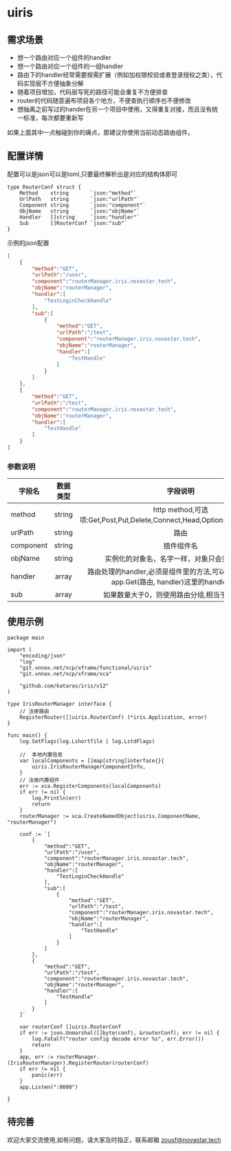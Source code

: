 # uiris
## 需求场景

- 想一个路由对应一个组件的handler
- 想一个路由对应一个组件的一组handler
- 路由下的handler经常需要按需扩展（例如加权限校验或者登录授权之类），代码实现层不方便抽象分解
- 随着项目增加，代码层写死的路径可能会重复不方便排查
- router的代码随意遍布项目各个地方，不便查执行顺序也不便修改
- 想抽离之前写过的hander在另一个项目中使用，又得重复对接，而且没有统一标准，每次都要重新写

如果上面其中一点触碰到你的痛点，那建议你使用当前动态路由组件。

## 配置详情

配置可以是json可以是toml,只要最终解析出是对应的结构体即可
```golang
type RouterConf struct {
	Method    string       `json:"method"`
	UrlPath   string       `json:"urlPath"`
	Component string       `json:"component"`
	ObjName   string       `json:"objName"`
	Handler   []string     `json:"handler"`
	Sub       []RouterConf `json:"sub"`
}
```
示例的json配置
```json
[
    {
        "method":"GET",
        "urlPath":"/user",
        "component":"routerManager.iris.novastar.tech",
        "objName":"routerManager",
        "handler":[
            "TestLoginCheckHandle"
        ],
        "sub":[
            {
                "method":"GET",
                "urlPath":"/test",
                "component":"routerManager.iris.novastar.tech",
                "objName":"routerManager",
                "handler":[
                    "TestHandle"
                ]
            }
        ]
    },
    {
        "method":"GET",
        "urlPath":"/test",
        "component":"routerManager.iris.novastar.tech",
        "objName":"routerManager",
        "handler":[
            "TestHandle"
        ]
    }
]
```
### 参数说明

| 字段名        | 数据类型   |  字段说明  |
| --------   | :-----:  | :----:  |
| method      | string   |http method,可选项:Get,Post,Put,Delete,Connect,Head,Options,Patch,Trace,Any|
| urlPath        |   string   |   路由   |
| component        |    string    |  插件组件名  |
| objName        | string    |  实例化的对象名，名字一样，对象只会实例化一次  |
| handler        |    array    |  路由处理的handler,必须是组件里的方法,可以是多个，相当于app.Get(路由, handler)这里的handler的意思  |
| sub        |    array    |  如果数量大于0，则使用路由分组,相当于app.Party  |


## 使用示例

```golang
package main

import (
	"encoding/json"
	"log"
	"git.vnnox.net/ncp/xframe/functional/uiris"
	"git.vnnox.net/ncp/xframe/xca"

	"github.com/kataras/iris/v12"
)

type IrisRouterManager interface {
	// 注册路由
	RegisterRouter([]uiris.RouterConf) (*iris.Application, error)
}

func main() {
	log.SetFlags(log.Lshortfile | log.LstdFlags)

	//	本地内置信息
	var localComponents = []map[string]interface{}{
		uiris.IrisRouterManagerComponentInfo,
	}
	// 注册内置组件
	err := xca.RegisterComponents(localComponents)
	if err != nil {
		log.Println(err)
		return
	}
	routerManager := xca.CreateNamedObject(uiris.ComponentName, "routerManager")

	conf := `[
		{
			"method":"GET",
			"urlPath":"/user",
			"component":"routerManager.iris.novastar.tech",
			"objName":"routerManager",
			"handler":[
				"TestLoginCheckHandle"
			],
			"sub":[
				{
					"method":"GET",
					"urlPath":"/test",
					"component":"routerManager.iris.novastar.tech",
					"objName":"routerManager",
					"handler":[
						"TestHandle"
					]
				}
			]
		},
		{
			"method":"GET",
			"urlPath":"/test",
			"component":"routerManager.iris.novastar.tech",
			"objName":"routerManager",
			"handler":[
				"TestHandle"
			]
		}
	]`

	var routerConf []uiris.RouterConf
	if err := json.Unmarshal([]byte(conf), &routerConf); err != nil {
		log.Fatalf("router config decode error %s", err.Error())
		return
	}
	app, err := routerManager.(IrisRouterManager).RegisterRouter(routerConf)
	if err != nil {
		panic(err)
	}
	app.Listen(":8080")

}

```

## 待完善


欢迎大家交流使用,如有问题，请大家及时指正，联系邮箱 [zousf@novastar.tech](mailto:zousf@novastar.tech)